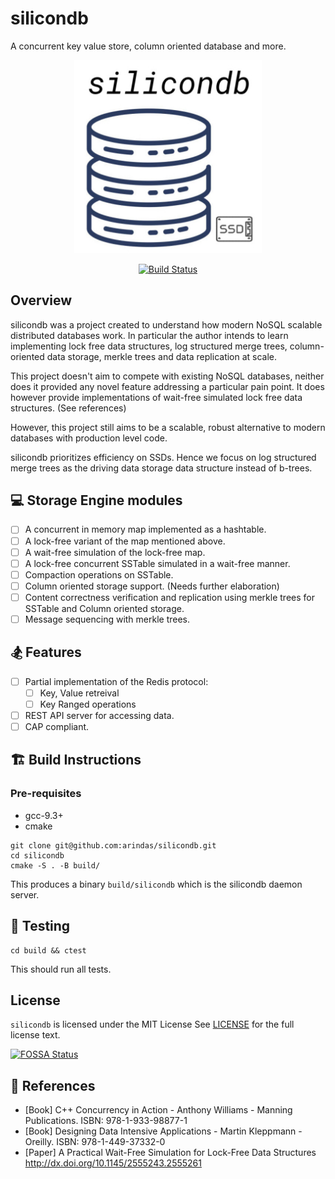 # silicondb
A concurrent key value store, column oriented database and more.

<p align="center">
    <img src="./.github/logo.jpg" alt="silicondb" width="300" />   
</p>

<p align="center">
    <a href="https://github.com/arindas/silicondb/actions"><img src="https://github.com/arindas/silicondb/workflows/build-and-test/badge.svg" alt="Build Status"></a>
</p>

## Overview

silicondb was a project created to understand how modern NoSQL scalable distributed databases work. In particular
the author intends to learn implementing lock free data structures, log structured merge trees,
column-oriented data storage, merkle trees and data replication at scale.

This project doesn't aim to compete with existing NoSQL databases, neither does it provided any novel feature
addressing a particular pain point. It does however provide implementations of wait-free simulated lock free
data structures. (See references)

However, this project still aims to be a scalable, robust alternative to modern databases with production level code.

silicondb prioritizes efficiency on SSDs. Hence we focus on log structured merge trees as the driving data
storage data structure instead of b-trees.

## 💻 Storage Engine modules

- [ ] A concurrent in memory map implemented as a hashtable.
- [ ] A lock-free variant of the map mentioned above.
- [ ] A wait-free simulation of the lock-free map.
- [ ] A lock-free concurrent SSTable simulated in a wait-free manner.
- [ ] Compaction operations on SSTable.
- [ ] Column oriented storage support. (Needs further elaboration)
- [ ] Content correctness verification and replication using merkle trees for SSTable and Column oriented storage.
- [ ] Message sequencing with merkle trees.

## 🏂 Features
- [ ] Partial implementation of the Redis protocol:
    - [ ] Key, Value retreival
    - [ ] Key Ranged operations
- [ ] REST API server for accessing data.
- [ ] CAP compliant.

## 🏗️ Build Instructions

### Pre-requisites

- gcc-9.3+
- cmake

```
git clone git@github.com:arindas/silicondb.git
cd silicondb
cmake -S . -B build/
```

This produces a binary `build/silicondb` which is the silicondb daemon server.

## 🧪 Testing

```
cd build && ctest
```

This should run all tests.

## License

`silicondb` is licensed under the MIT License See [LICENSE](./LICENSE) for the full license text.

[![FOSSA Status](https://app.fossa.io/api/projects/git%2Bgithub.com%2Farindas%2Fsilicondb.svg?type=large)](https://app.fossa.io/projects/git%2Bgithub.com%2Farindas%2Fsilicondb?ref=badge_large)


## 📖 References
- [Book] C++ Concurrency in Action - Anthony Williams - Manning Publications. ISBN: 978-1-933-98877-1
- [Book] Designing Data Intensive Applications - Martin Kleppmann - Oreilly.  ISBN: 978-1-449-37332-0
- [Paper] A Practical Wait-Free Simulation for Lock-Free Data Structures http://dx.doi.org/10.1145/2555243.2555261